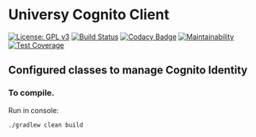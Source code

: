 # Universy Cognito Client
[![License: GPL v3](https://img.shields.io/badge/License-GPLv3-blue.svg)](https://www.gnu.org/licenses/gpl-3.0)
[![Build Status](https://travis-ci.com/uvsy-aws-backend/java-cognito-client.svg?branch=master)](https://travis-ci.com/uvsy-aws-backend/java-cognito-client)
[![Codacy Badge](https://api.codacy.com/project/badge/Grade/73ec04f8535649808f33872ea284d470)](https://app.codacy.com/app/info.universy/java-cognito-client?utm_source=github.com&utm_medium=referral&utm_content=uvsy-aws-backend/java-cognito-client&utm_campaign=Badge_Grade_Dashboard)
[![Maintainability](https://api.codeclimate.com/v1/badges/d062bd6833017aa95d39/maintainability)](https://codeclimate.com/github/uvsy-aws-backend/java-cognito-client/maintainability)
[![Test Coverage](https://api.codeclimate.com/v1/badges/d062bd6833017aa95d39/test_coverage)](https://codeclimate.com/github/uvsy-aws-backend/java-cognito-client/test_coverage)

## Configured classes to manage Cognito Identity 

### To compile. 

Run in console:

`./gradlew clean build`
 
